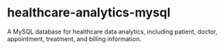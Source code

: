 # healthcare-analytics-mysql
A MySQL database for healthcare data analytics, including patient, doctor, appointment, treatment, and billing information.
